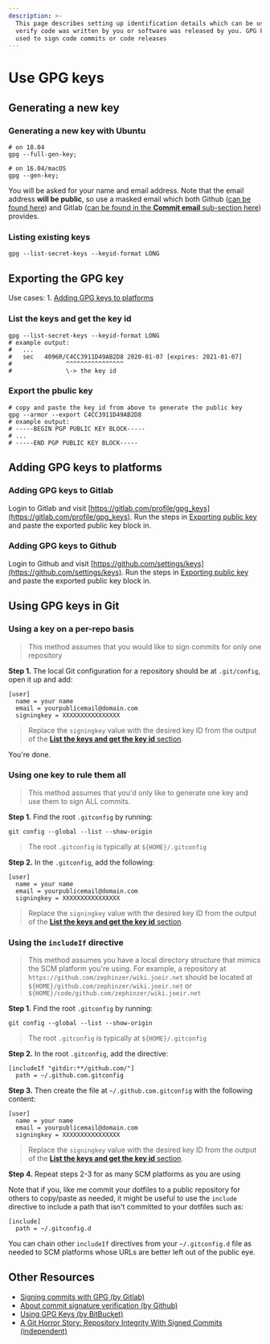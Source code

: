 ```yaml
---
description: >-
  This page describes setting up identification details which can be used to
  verify code was written by you or software was released by you. GPG keys are
  used to sign code commits or code releases
---
```


# Use GPG keys

## Generating a new key

### Generating a new key with Ubuntu

```
# on 18.04
gpg --full-gen-key;

# on 16.04/macOS
gpg --gen-key;
```

You will be asked for your name and email address. Note that the email address **will be public**, so use a masked email which both Github ([can be found here](https://github.com/settings/emails)) and Gitlab ([can be found in the **Commit email** sub-section here](https://gitlab.com/profile)) provides.

### Listing existing keys

```
gpg --list-secret-keys --keyid-format LONG
```

## Exporting the GPG key

Use cases: 1. [Adding GPG keys to platforms](https://wiki.joeir.net/gpg/#adding-gpg-keys-to-platforms)

### List the keys and get the key id

```
gpg --list-secret-keys --keyid-format LONG
# example output:
#   ...
#   sec   4096R/C4CC3911D49AB2D8 2020-01-07 [expires: 2021-01-07]
#               ^^^^^^^^^^^^^^^^
#               \-> the key id
```

### Export the pbulic key

```
# copy and paste the key id from above to generate the public key
gpg --armor --export C4CC3911D49AB2D8
# example output:
# -----BEGIN PGP PUBLIC KEY BLOCK-----
# ...
# -----END PGP PUBLIC KEY BLOCK-----
```

## Adding GPG keys to platforms

### Adding GPG keys to Gitlab

Login to Gitlab and visit [https://gitlab.com/profile/gpg_keys](https://gitlab.com/profile/gpg_keys). Run the steps in [Exporting public key](https://wiki.joeir.net/gpg/#exporting-public-key) and paste the exported public key block in.

### Adding GPG keys to Github

Login to Github and visit [https://github.com/settings/keys](https://github.com/settings/keys). Run the steps in [Exporting public key](https://wiki.joeir.net/gpg/#exporting-public-key) and paste the exported public key block in.

## Using GPG keys in Git

### Using a key on a per-repo basis

> This method assumes that you would like to sign commits for only one repository

**Step 1.** The local Git configuration for a repository should be at `.git/config`, open it up and add:

```
[user]
  name = your name
  email = yourpublicemail@domain.com
  signingkey = XXXXXXXXXXXXXXXX
```

> Replace the `signingkey` value with the desired key ID from the output of the [**List the keys and get the key id** section](https://wiki.joeir.net/gpg/#list-the-keys-and-get-the-key-id).

You're done.

### Using one key to rule them all

> This method assumes that you'd only like to generate one key and use them to sign ALL commits.

**Step 1.** Find the root `.gitconfig` by running:

```
git config --global --list --show-origin
```

> The root `.gitconfig` is typically at `${HOME}/.gitconfig`

**Step 2.** In the `.gitconfig`, add the following:

```
[user]
  name = your name
  email = yourpublicemail@domain.com
  signingkey = XXXXXXXXXXXXXXXX
```

> Replace the `signingkey` value with the desired key ID from the output of the [**List the keys and get the key id** section](https://wiki.joeir.net/gpg/#list-the-keys-and-get-the-key-id).

### Using the `includeIf` directive

> This method assumes you have a local directory structure that mimics the SCM platform you're using. For example, a repository at `https://github.com/zephinzer/wiki.joeir.net` should be located at `${HOME}/github.com/zephinzer/wiki.joeir.net` or `${HOME}/code/github.com/zephinzer/wiki.joeir.net`

**Step 1.** Find the root `.gitconfig` by running:

```
git config --global --list --show-origin
```

> The root `.gitconfig` is typically at `${HOME}/.gitconfig`

**Step 2.** In the root `.gitconfig`, add the directive:

```
[includeIf "gitdir:**/github.com/"]
  path = ~/.github.com.gitconfig
```

**Step 3.** Then create the file at `~/.github.com.gitconfig` with the following content:

```
[user]
  name = your name
  email = yourpublicemail@domain.com
  signingkey = XXXXXXXXXXXXXXXX
```

> Replace the `signingkey` value with the desired key ID from the output of the [**List the keys and get the key id** section](https://wiki.joeir.net/gpg/#list-the-keys-and-get-the-key-id).

**Step 4.** Repeat steps 2-3 for as many SCM platforms as you are using

Note that if you, like me commit your dotfiles to a public repository for others to copy/paste as needed, it might be useful to use the `include` directive to include a path that isn't committed to your dotfiles such as:

```
[include]
  path = ~/.gitconfig.d
```

You can chain other `includeIf` directives from your `~/.gitconfig.d` file as needed to SCM platforms whose URLs are better left out of the public eye.

## Other Resources

* [Signing commits with GPG (by Gitlab)](https://docs.gitlab.com/ee/user/project/repository/gpg_signed_commits/)
* [About commit signature verification (by Github)](https://help.github.com/en/github/authenticating-to-github/about-commit-signature-verification)
* [Using GPG Keys (by BitBucket)](https://confluence.atlassian.com/bitbucketserver/using-gpg-keys-913477014.html)
* [A Git Horror Story: Repository Integrity With Signed Commits (independent)](https://mikegerwitz.com/2012/05/a-git-horror-story-repository-integrity-with-signed-commits)
